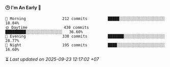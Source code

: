 <!--START_SECTION:readme-stats-->
**🕒 I'm An Early 🐤**

```text
🌅 Morning                212 commits         █████░░░░░░░░░░░░░░░░░░░░   18.04%
🌞 Daytime                430 commits         █████████░░░░░░░░░░░░░░░░   36.60%
🌆 Evening                338 commits         ███████░░░░░░░░░░░░░░░░░░   28.77%
🌙 Night                  195 commits         ████░░░░░░░░░░░░░░░░░░░░░   16.60%
```



⏳ *Last updated on 2025-09-23 12:17:02 +07*
<!--END_SECTION:readme-stats-->
